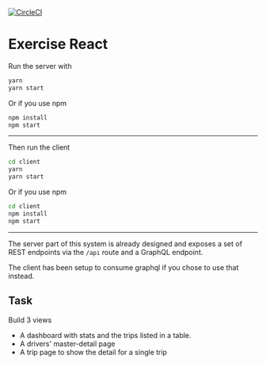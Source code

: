 [![CircleCI](https://circleci.com/gh/kingokeke/bond-exercise-react.svg?style=svg&circle-token=9e0ca6f4d21d123ef71fc0ce64a99784e07d7e0f)](https://circleci.com/gh/kingokeke/bond-exercise-react)

# Exercise React

Run the server with

```bash
yarn
yarn start
```

Or if you use npm

```bash
npm install
npm start
```

---

Then run the client

```bash
cd client
yarn
yarn start
```

Or if you use npm

```bash
cd client
npm install
npm start
```

---

The server part of this system is already designed and exposes a set of REST endpoints via the `/api` route and a GraphQL endpoint.

The client has been setup to consume graphql if you chose to use that instead.

## Task

Build 3 views

- A dashboard with stats and the trips listed in a table.
- A drivers' master-detail page
- A trip page to show the detail for a single trip
